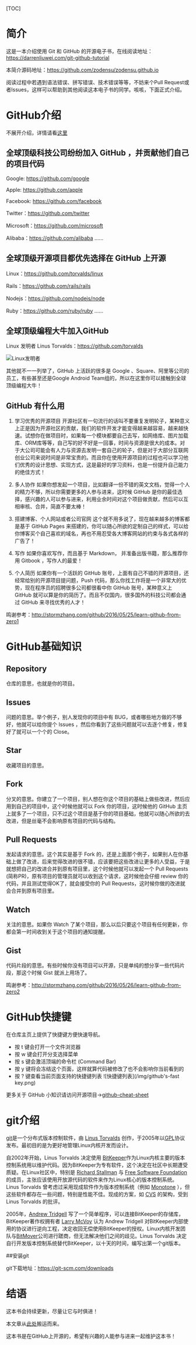 
[TOC]

# 简介

这是一本介绍使用 Git 和 GitHub 的开源电子书，在线阅读地址：https://darrenliuwei.com/git-github-tutorial

本简介源码地址：https://github.com/zodensu/zodensu.github.io

阅读过程中若遇到语法错误、拼写错误、技术错误等等，不妨来个Pull Request或者Issues，这样可以帮助到其他阅读这本电子书的同学。咳咳，下面正式介绍。

# GitHub介绍

不展开介绍，详情请看[这里](https://darrenliuwei.com/git-github-tutorial/github/github-1.html)


## 全球顶级科技公司纷纷加入 GitHub ，并贡献他们自己的项目代码

Google: https://github.com/google

Apple: https://github.com/apple

Facebook: https://github.com/facebook

Twitter：https://github.com/twitter

Microsoft：https://github.com/microsoft

Alibaba：https://github.com/alibaba
......

## 全球顶级开源项目都优先选择在 GitHub 上开源

Linux：https://github.com/torvalds/linux

Rails：https://github.com/rails/rails

Nodejs：https://github.com/nodejs/node

Ruby：https://github.com/ruby/ruby
......
## 全球顶级编程大牛加入GitHub

Linux 发明者 Linus Torvalds：https://github.com/torvalds

![Linux发明者](/img/Linux's-inventor.png)

其他就不一一列举了，GitHub 上活跃的很多是 Google 、Square、阿里等公司的员工，有些甚至还是Google Android Team组的，所以在这里你可以接触到全球顶级编程大牛！

## GitHub 有什么用

1. 学习优秀的开源项目
开源社区有一句流行的话叫不要重复发明轮子，某种意义上正是因为开源社区的贡献，我们的软件开发才能变得越来越容易，越来越快速。试想你在做项目时，如果每一个模块都要自己去写，如网络库、图片加载库、ORM库等等，自己写的好不好是一回事，时间与资源是很大的成本。对于大公司可能会有人力与资源去发明一套自己的轮子，但是对于大部分互联网创业公司来说时间是非常宝贵的。而且你在使用开源项目的过程也可以学习他们优秀的设计思想、实现方式，这是最好的学习资料，也是一份提升自己能力的绝佳方式！

2. 多人协作
如果你想发起一个项目，比如翻译一份不错的英文文档，觉得一个人的精力不够，所以你需要更多的人参与进来，这时候 GitHub 是你的最佳选择，感兴趣的人可以参与进来，利用业余时间对这个项目做贡献，然后可以互相审核、合并，简直不要太棒！

3. 搭建博客、个人网站或者公司官网
这个就不用多说了，现在越来越多的博客都是基于 GitHub Pages 来搭建的，你可以随心所欲的定制自己的样式，可以给你博客买个自己喜欢的域名，再也不用忍受各大博客网站的约束与各式各样的广告了！

4. 写作
如果你喜欢写作，而且基于 Markdown， 并准备出版书籍，那么推荐你用 Gitbook ，写作人的最爱！

5. 个人简历
如果你有一个活跃的 GitHub 账号，上面有自己不错的开源项目，还经常给别的开源项目提问题，Push 代码，那么你找工作将是一个非常大的优势，现在程序员的招聘很多公司都很看中你 GitHub 账号，某种意义上 GitHub 就可以算是你的简历了。而且不仅国内，很多国外的科技公司都会通过 GitHub 来寻找优秀的人才！

鸣谢参考：http://stormzhang.com/github/2016/05/25/learn-github-from-zero1

# GitHub基础知识

## Repository

仓库的意思，也就是你的项目。

## Issues

问题的意思。举个例子，别人发现你的项目中有 BUG，或者哪些地方做的不够好，他就可以给你提个 Issues ，然后你看到了这些问题就可以去逐个修复，修复好了就可以一个个的 Close。

## Star

收藏项目的意思。

## Fork

分叉的意思。你建立了一个项目，别人想在你这个项目的基础上做些改进，然后应用到自己的项目中，这个时候他就可以 Fork 你的项目，这时候他的 GitHub 主页上就多了一个项目，只不过这个项目是基于你的项目基础，他就可以随心所欲的去改进，但是丝毫不会影响原有项目的代码与结构。

## Pull Requests

发起请求的意思。这个其实是基于 Fork 的，还是上面那个例子，如果别人在你基础上做了改进，后来觉得改进的很不错，应该要把这些改进让更多的人受益，于是就想把自己的改进合并到原有项目里，这个时候他就可以发起一个 Pull Requests (简称PR)，原有项目的管理员就可以收到这个请求，这时候他会仔细 review 你的代码，并且测试觉得OK了，就会接受你的 Pull Requests，这时候你做的改进就会合并到原有项目里。

## Watch

关注的意思。如果你 Watch 了某个项目，那么以后只要这个项目有任何更新，你都会第一时间收到关于这个项目的通知提醒。

## Gist

代码片段的意思。有些时候你没有项目可以开源，只是单纯的想分享一些代码片段，那这个时候 Gist 就派上用场了。

鸣谢参考：http://stormzhang.com/github/2016/05/26/learn-github-from-zero2

# GitHub快捷键

在仓库主页上提供了快捷键方便快速导航。

* 按 t 键会打开一个文件浏览器
* 按 w 键会打开分支选择菜单
* 按 s 键会激活顶端的命令栏 (Command Bar)
* 按 y 键将会冻结这个页面，这样就算代码被修改了也不会影响你当前看到的
* 按 ? 键查看当前页面支持的快捷键列表 
![快捷键列表](/img/github's-fast key.png)

更多关于 GitHub 小知识请访问开源项目->[github-cheat-sheet
](https://github.com/tiimgreen/github-cheat-sheet)


# git介绍

[git](https://git-scm.com/)是一个分布式版本控制软件，由 [Linus Torvalds](https://en.wikipedia.org/wiki/Linus_Torvalds) 创作，于2005年以[GPL](https://en.wikipedia.org/wiki/GNU_General_Public_License)协议发布。最初目的是为更好地管理Linux内核开发而设计。

自2002年开始，Linus Torvalds 决定使用 [BitKeeper](https://en.wikipedia.org/wiki/BitKeeper)作为Linux内核主要的版本控制系统用以维护代码。因为BitKeeper为专有软件，这个决定在社区中长期遭受质疑。在Linux社区中，特别是 [Richard Stallman](https://en.wikipedia.org/wiki/Richard_Stallman) 与 [Free Software Foundation](https://en.wikipedia.org/wiki/Free_Software_Foundation) 的成员，主张应该使用开放源代码的软件来作为Linux核心的版本控制系统。Linus Torvalds 曾考虑过采用现成软件作为版本控制系统（例如 [Monotone](https://en.wikipedia.org/wiki/Monotone_software) ），但这些软件都存在一些问题，特别是性能不佳。现成的方案，如 [CVS](https://en.wikipedia.org/wiki/Concurrent_Versions_System) 的架构，受到 Linus Torvalds 的批评。

2005年，[Andrew Tridgell](https://en.wikipedia.org/wiki/Andrew_Tridgell) 写了一个简单程序，可以连接BitKeeper的存储库，BitKeeper著作权拥有者 [Larry McVoy](https://en.wikipedia.org/wiki/Larry_McVoy) 认为 Andrew Tridgell 对BitKeeper内部使用的协议进行逆向工程，决定收回无偿使用BitKeeper的授权。Linux内核开发团队与[BitMover](http://www.bitmovers.it/)公司进行蹉商，但无法解决他们之间的歧见。Linus Torvalds 决定自行开发版本控制系统替代BitKeeper，以十天的时间，编写出第一个git版本。


##安装git

git下载地址：https://git-scm.com/downloads

# 结语

这本书会持续更新，尽量让它与时俱进！

本文章从[此处](https://darrenliuwei.com/git-github-tutorial/)搬运而来。

这本书是在GitHub上开源的，希望有兴趣的人能参与进来一起维护这本书！